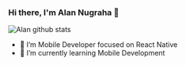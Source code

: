 ### Hi there, I'm Alan Nugraha 👋

![Alan github stats](https://github-readme-stats.vercel.app/api?username=hikhtiarta27&show_icons=true)

- 👀 I’m Mobile Developer focused on React Native
- 🌱 I’m currently learning Mobile Development
